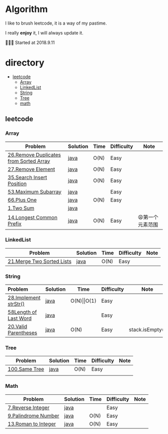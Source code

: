 # Algorithm

I like to brush leetcode, it is a way of my pastime.

I really **enjoy** it, I will always update it.

🎉🎉🎉 Started at 2018.9.11

# directory

- [leetcode](#0)
  - [Array](#1)
  - [LinkedList](#2)
  - [String](#3)
  - [Tree](#4)
  - [math](#5)

<h2 id = 0>leetcode</h3>

<h3 id = 1>Array</h4>

| Problem                                                      | Solution                                                     | Time | Difficulty | Note            |
| ------------------------------------------------------------ | ------------------------------------------------------------ | ---- | ---------- | --------------- |
| [26.Remove Duplicates from Sorted Array](https://leetcode.com/problems/remove-duplicates-from-sorted-array) | [java](https://github.com/tujietg/leetcode/blob/master/Array/No26.java) | O(N) | Easy       |                 |
| [27.Remove Element](https://leetcode.com/problems/remove-element) | [java](https://github.com/tujietg/leetcode/blob/master/Array/No27.java) | O(N) | Easy       |                 |
| [35.Search Insert Position](https://leetcode.com/problems/search-insert-position) | [java](https://github.com/tujietg/leetcode/blob/master/Array/No35.java) | O(N) | Easy       |                 |
| [53.Maximum Subarray](https://leetcode.com/problems/maximum-subarray) | [java](https://github.com/tujietg/leetcode/blob/master/Array/No53.java) |      | Easy       |                 |
| [66.Plus One](https://leetcode.com/problems/plus-one)        | [java](https://github.com/tujietg/leetcode/blob/master/Array/No66.java) | O(N) | Easy       |                 |
| [1.Two Sum](https://leetcode.com/problems/two-sum)           | [java](https://github.com/tujietg/leetcode/blob/master/Array/No1.java) |      |            |                 |
| [14.Longest Common Prefix](https://leetcode.com/problems/longest-common-prefix) | [java](https://github.com/tujietg/leetcode/blob/master/Array/No14.java) | O(N) | Easy       | 😩第一个元素范围 |

<h3 id = 2>LinkedList</h4>

| Problem                                                      | Solution                                                     | Time | Difficulty | Note |
| ------------------------------------------------------------ | ------------------------------------------------------------ | ---- | ---------- | ---- |
| [21.Merge Two Sorted Lists](https://leetcode.com/problems/merge-two-sorted-lists) | [java](https://github.com/tujietg/leetcode/blob/master/LinkedList/No21.java) | O(N) | Easy       |      |

<h3 id = 3>String</h4>

| Problem                                                      | Solution                                                     | Time         | Difficulty | Note            |
| :----------------------------------------------------------- | ------------------------------------------------------------ | ------------ | ---------- | --------------- |
| [28.Implement strStr()](https://leetcode.com/problems/implement-strstr) | [java](https://github.com/tujietg/leetcode/blob/master/String/No28.java) | O(N)\|\|O(1) | Easy       |                 |
| [58Length of Last Word](https://leetcode.com/problems/length-of-last-word) | [java](https://github.com/tujietg/leetcode/blob/master/String/No58.java) |              | Easy       |                 |
| [20.Valid Parentheses](https://leetcode.com/problems/valid-parentheses) | [java](https://github.com/tujietg/leetcode/blob/master/String/No20.java) | O(N)         | Easy       | stack.isEmpty() |

<h3 id = 4>Tree</h3>

| Problem                                                  | Solution                                                     | Time | Difficulty | Note |
| -------------------------------------------------------- | ------------------------------------------------------------ | ---- | ---------- | ---- |
| [100.Same Tree](https://leetcode.com/problems/same-tree) | [java](https://github.com/tujietg/leetcode/blob/master/Tree/No100.java) | O(N) | Easy       |      |
|                                                          |                                                              |      |            |      |

<h3 id = 5>Math</h3>

| Problem                                                      | Solution                                                     | Time | Difficulty | Note |
| ------------------------------------------------------------ | ------------------------------------------------------------ | ---- | ---------- | ---- |
| [7.Reverse Integer](https://leetcode.com/problems/reverse-integer) | [java](https://github.com/tujietg/leetcode/blob/master/math/No07.java) |      | Easy       |      |
| [9.Palindrome Number](https://leetcode.com/problems/palindrome-number) | [java](https://github.com/tujietg/leetcode/blob/master/math/No09.java) | O(N) | Easy       |      |
| [13.Roman to Integer](https://leetcode.com/problems/roman-to-integer) | [java](https://github.com/tujietg/leetcode/blob/master/math/No13.java) | O(N) | Easy       |      |









